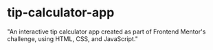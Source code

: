 # tip-calculator-app
"An interactive tip calculator app created as part of Frontend Mentor's challenge, using HTML, CSS, and JavaScript."
